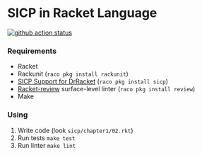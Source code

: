 # SICP in Racket Language
[![github action status](https://github.com/hexlet-boilerplates/sicp-racket/workflows/Racket%20CI/badge.svg)](https://github.com/hexlet-boilerplates/sicp-racket/actions)

### Requirements

*  Racket
*  Rackunit (`raco pkg install rackunit`)
*  [SICP Support for DrRacket](https://docs.racket-lang.org/sicp-manual/index.html) (`raco pkg install sicp`)
*  [Racket-review](https://github.com/Bogdanp/racket-review) surface-level linter (`raco pkg install review`)
*  Make

### Using

1.  Write code (look `sicp/chapter1/02.rkt`)
2.  Run tests `make test`
3.  Run linter `make lint`


